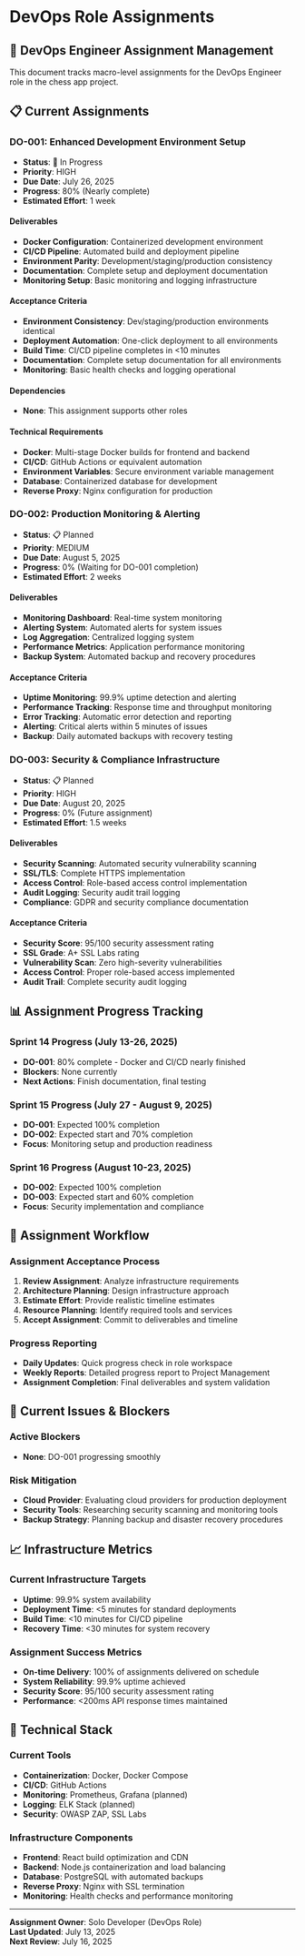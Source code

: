 # DevOps Role Assignments

## 🚀 DevOps Engineer Assignment Management

This document tracks macro-level assignments for the DevOps Engineer role in the chess app project.

## 📋 Current Assignments

### DO-001: Enhanced Development Environment Setup
- **Status**: 🔄 In Progress
- **Priority**: HIGH
- **Due Date**: July 26, 2025
- **Progress**: 80% (Nearly complete)
- **Estimated Effort**: 1 week

#### Deliverables
- **Docker Configuration**: Containerized development environment
- **CI/CD Pipeline**: Automated build and deployment pipeline
- **Environment Parity**: Development/staging/production consistency
- **Documentation**: Complete setup and deployment documentation
- **Monitoring Setup**: Basic monitoring and logging infrastructure

#### Acceptance Criteria
- **Environment Consistency**: Dev/staging/production environments identical
- **Deployment Automation**: One-click deployment to all environments
- **Build Time**: CI/CD pipeline completes in <10 minutes
- **Documentation**: Complete setup documentation for all environments
- **Monitoring**: Basic health checks and logging operational

#### Dependencies
- **None**: This assignment supports other roles

#### Technical Requirements
- **Docker**: Multi-stage Docker builds for frontend and backend
- **CI/CD**: GitHub Actions or equivalent automation
- **Environment Variables**: Secure environment variable management
- **Database**: Containerized database for development
- **Reverse Proxy**: Nginx configuration for production

### DO-002: Production Monitoring & Alerting
- **Status**: 📋 Planned
- **Priority**: MEDIUM
- **Due Date**: August 5, 2025
- **Progress**: 0% (Waiting for DO-001 completion)
- **Estimated Effort**: 2 weeks

#### Deliverables
- **Monitoring Dashboard**: Real-time system monitoring
- **Alerting System**: Automated alerts for system issues
- **Log Aggregation**: Centralized logging system
- **Performance Metrics**: Application performance monitoring
- **Backup System**: Automated backup and recovery procedures

#### Acceptance Criteria
- **Uptime Monitoring**: 99.9% uptime detection and alerting
- **Performance Tracking**: Response time and throughput monitoring
- **Error Tracking**: Automatic error detection and reporting
- **Alerting**: Critical alerts within 5 minutes of issues
- **Backup**: Daily automated backups with recovery testing

### DO-003: Security & Compliance Infrastructure
- **Status**: 📋 Planned
- **Priority**: HIGH
- **Due Date**: August 20, 2025
- **Progress**: 0% (Future assignment)
- **Estimated Effort**: 1.5 weeks

#### Deliverables
- **Security Scanning**: Automated security vulnerability scanning
- **SSL/TLS**: Complete HTTPS implementation
- **Access Control**: Role-based access control implementation
- **Audit Logging**: Security audit trail logging
- **Compliance**: GDPR and security compliance documentation

#### Acceptance Criteria
- **Security Score**: 95/100 security assessment rating
- **SSL Grade**: A+ SSL Labs rating
- **Vulnerability Scan**: Zero high-severity vulnerabilities
- **Access Control**: Proper role-based access implemented
- **Audit Trail**: Complete security audit logging

## 📊 Assignment Progress Tracking

### Sprint 14 Progress (July 13-26, 2025)
- **DO-001**: 80% complete - Docker and CI/CD nearly finished
- **Blockers**: None currently
- **Next Actions**: Finish documentation, final testing

### Sprint 15 Progress (July 27 - August 9, 2025)
- **DO-001**: Expected 100% completion
- **DO-002**: Expected start and 70% completion
- **Focus**: Monitoring setup and production readiness

### Sprint 16 Progress (August 10-23, 2025)
- **DO-002**: Expected 100% completion
- **DO-003**: Expected start and 60% completion
- **Focus**: Security implementation and compliance

## 🔄 Assignment Workflow

### Assignment Acceptance Process
1. **Review Assignment**: Analyze infrastructure requirements
2. **Architecture Planning**: Design infrastructure approach
3. **Estimate Effort**: Provide realistic timeline estimates
4. **Resource Planning**: Identify required tools and services
5. **Accept Assignment**: Commit to deliverables and timeline

### Progress Reporting
- **Daily Updates**: Quick progress check in role workspace
- **Weekly Reports**: Detailed progress report to Project Management
- **Assignment Completion**: Final deliverables and system validation

## 🚨 Current Issues & Blockers

### Active Blockers
- **None**: DO-001 progressing smoothly

### Risk Mitigation
- **Cloud Provider**: Evaluating cloud providers for production deployment
- **Security Tools**: Researching security scanning and monitoring tools
- **Backup Strategy**: Planning backup and disaster recovery procedures

## 📈 Infrastructure Metrics

### Current Infrastructure Targets
- **Uptime**: 99.9% system availability
- **Deployment Time**: <5 minutes for standard deployments
- **Build Time**: <10 minutes for CI/CD pipeline
- **Recovery Time**: <30 minutes for system recovery

### Assignment Success Metrics
- **On-time Delivery**: 100% of assignments delivered on schedule
- **System Reliability**: 99.9% uptime achieved
- **Security Score**: 95/100 security assessment rating
- **Performance**: <200ms API response times maintained

## 🔧 Technical Stack

### Current Tools
- **Containerization**: Docker, Docker Compose
- **CI/CD**: GitHub Actions
- **Monitoring**: Prometheus, Grafana (planned)
- **Logging**: ELK Stack (planned)
- **Security**: OWASP ZAP, SSL Labs

### Infrastructure Components
- **Frontend**: React build optimization and CDN
- **Backend**: Node.js containerization and load balancing
- **Database**: PostgreSQL with automated backups
- **Reverse Proxy**: Nginx with SSL termination
- **Monitoring**: Health checks and performance monitoring

---
**Assignment Owner**: Solo Developer (DevOps Role)  
**Last Updated**: July 13, 2025  
**Next Review**: July 16, 2025
